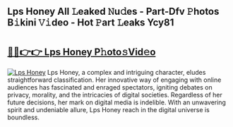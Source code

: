 ## Lps Honey All 𝙻eaked 𝙽u𝚍es - Part-Dfv 𝙿hotos B𝚒kini 𝚅𝚒deo - Hot 𝙿art 𝙻eaks Ycy81

# <h2><a href="http://ld39qr3.urlbe.top/?page=Lps+Honey">🔗🔗👉👉 Lps Honey P𝚑oto𝚜Vid𝚎o</a></h2>

[![Lps Honey](https://i.imgur.com/eBuTRDB.gif)](http://ld39qr3.urlbe.top/?page=Lps+Honey)
Lps Honey, a complex and intriguing character, eludes straightforward classification. Her innovative way of engaging with online audiences has fascinated and enraged spectators, igniting debates on privacy, morality, and the intricacies of digital societies. Regardless of her future decisions, her mark on digital media is indelible. With an unwavering spirit and undeniable allure, Lps Honey reach in the digital universe is boundless.
